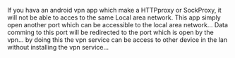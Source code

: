 If you hava an android vpn app which make a HTTPproxy or SockProxy, it will not be able to acces to the same Local area network. This app simply open another  port which can be accessible to the local area network... Data comming to this port will be redirected to the port which is open by the vpn... by doing this the vpn service can be access to other device in the lan without installing the vpn service...
